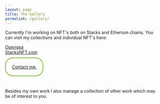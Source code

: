 ```yaml
---
layout: page
title: The Gallery
permalink: /gallery/
---
```

<p> Currently I'm working on NFT's both on Stacks and Etherium chains. You can visit my collections and individual NFT's here:<p>
<a href="https://opensea.io/collection/ships2100">Opensea</a>
<br>
<a href="https://stx.nft.com">StacksNFT.com</a>

<!--<p> The art gallery is offline right now while I'm getting some things upgraded. In the meantime you are welcome to contact me for any requests or information regarding what is currently available to own or display in your venue.</p>-->
<br>
<br>
<p>
<a href="/contact" style="
                          border-radius: 25px;
                          border: 2px solid #73AD21;
                          padding: 20px;
                          width: 200px;
                          height: 150px;
                         ">
Contact me.
</a>
</p>
<br>
<br>
<p>Besides my own work I also manage a collection of other work which may be of interest to you.
</p>  
<!--<a>We sing about the epic future we're living in and the one we're hurtling ourselves toward...</a>
<p>Play, scroll art, video's, interactive, treasure entry</p>-->
<!--about
<h3>Music and Art is a powerful way to effect change in the world and we have a lot of fun producing work to do just that!</h3>

<ul>
<li>Street Acts</li>
<li>Live Shows</li>
<li>PVT & VIP Performances</li>
<li>Records</li>
<li>Writing</li>
<li>Apparel</li>
<li>Instruments</li>
<hr>
<li>Artwork</li>
<li>Conceptual</li>
<li>Animation</li>
<li>Film Editing</li>
<li>Digital Art</li>
<li>Photography</li>
</ul>
-->
